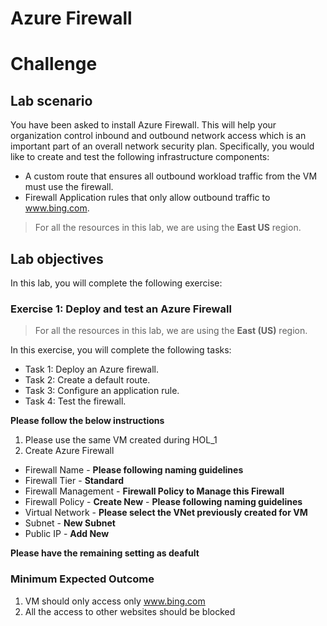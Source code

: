 
# Azure Firewall
# Challenge
 
## Lab scenario

You have been asked to install Azure Firewall. This will help your organization control inbound and outbound network access which is an important part of an overall network security plan. Specifically, you would like to create and test the following infrastructure components:

- A custom route that ensures all outbound workload traffic from the VM must use the firewall.
- Firewall Application rules that only allow outbound traffic to www.bing.com. 

> For all the resources in this lab, we are using the **East US** region. 

## Lab objectives

In this lab, you will complete the following exercise:

### Exercise 1: Deploy and test an Azure Firewall

> For all the resources in this lab, we are using the **East (US)** region. 

In this exercise, you will complete the following tasks:

- Task 1: Deploy an Azure firewall.
- Task 2: Create a default route.
- Task 3: Configure an application rule. 
- Task 4: Test the firewall. 


**Please follow the below instructions**
1. Please use the same VM created during HOL_1
2. Create Azure Firewall 
- Firewall Name - **Please following naming guidelines**
- Firewall Tier - **Standard** 
- Firewall Management - **Firewall Policy to Manage this Firewall**
- Firewall Policy - **Create New** - **Please following naming guidelines**
- Virtual Network - **Please select the VNet previously created for VM**
- Subnet - **New Subnet** 
- Public IP - **Add New**


**Please have the remaining setting as deafult**

### Minimum Expected Outcome 

1. VM should only access only www.bing.com 
2. All the access to other websites should be blocked
